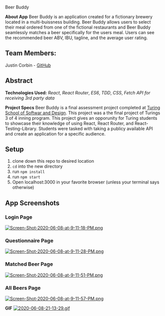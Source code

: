 Beer Buddy

**About App**
Beer Buddy is an application created for a fictionary brewery located in a multi-buissness building. 
Beer Buddy allows users to select their meal ordered from one of the fictional restaurants and Beer Buddy seamlessly matches a beer specifically for the users meal.
Users can see the recommended beer ABV, IBU, tagline, and the average user rating. 

## Team Members:

Justin Corbin - [GitHub](https://github.com/Corbinj22)

## Abstract

**Technologies Used:**
*React*, *React Router*, *ES6*, *TDD*, *CSS*, *Fetch API for receiving 3rd party data*

**Project Specs**
Beer Buddy is a final assessment project completed at [Turing School of Softwar and Design](http://turing.io). This project was a the final project of Turings 3 of 4 inning program. This project gives an opporunity for Turing students to showcase their knowledge of using React, React Router, and React-Testing-Library. Students were tasked with taking a publicy available API and create an application for a specific audience. 

## Setup
1. clone down this repo to desired location
2. `cd` into the new directory
3. run `npm install`
4. run `npm start`
5. Open localhost:3000 in your favorite browser (unless your terminal says otherwise)

## App Screenshots
### Login Page
[![Screen-Shot-2020-06-08-at-9-11-18-PM.png](https://i.postimg.cc/hPhdp6YX/Screen-Shot-2020-06-08-at-9-11-18-PM.png)](https://postimg.cc/8jQcCKNG)

### Questionnaire Page
[![Screen-Shot-2020-06-08-at-9-11-28-PM.png](https://i.postimg.cc/0Q2QrJRz/Screen-Shot-2020-06-08-at-9-11-28-PM.png)](https://postimg.cc/2qMmKy5Y)

### Matched Beer Page
[![Screen-Shot-2020-06-08-at-9-11-51-PM.png](https://i.postimg.cc/tJn9V3r4/Screen-Shot-2020-06-08-at-9-11-51-PM.png)](https://postimg.cc/vxyJJVFJ)

### All Beers Page
[![Screen-Shot-2020-06-08-at-9-11-57-PM.png](https://i.postimg.cc/vZtxBygS/Screen-Shot-2020-06-08-at-9-11-57-PM.png)](https://postimg.cc/dhDVHz98)


**GIF**
[![2020-06-08-21-13-29.gif](https://i.postimg.cc/8CFGYBSB/2020-06-08-21-13-29.gif)](https://postimg.cc/PLk0pDNP)
